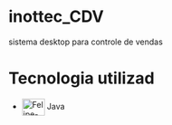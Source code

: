 # inottec_CDV
sistema desktop para controle de vendas 


#  Tecnologia utilizad 
     
  *  <img align="center" alt="Felipe-Java" height="30" width="40" src="https://cdn.jsdelivr.net/gh/devicons/devicon/icons/java/java-original.svg"> Java


